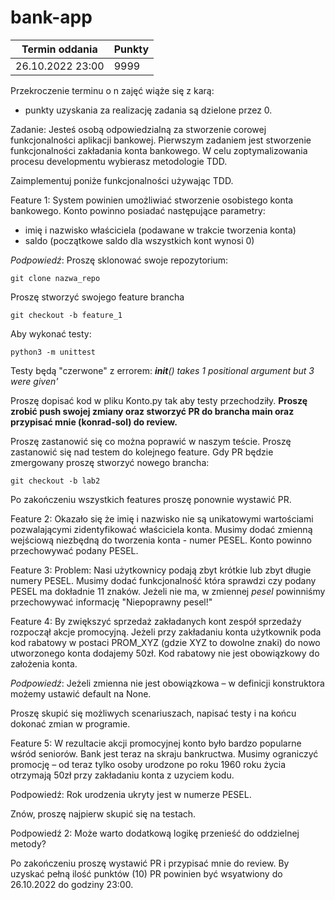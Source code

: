 # bank-app

| Termin oddania | Punkty |
| ------- | ------ |
| 26.10.2022 23:00 | 9999 |

Przekroczenie terminu o n zajęć wiąże się z karą:

- punkty uzyskania za realizację zadania są dzielone przez 0.

Zadanie:
Jesteś osobą odpowiedzialną za stworzenie corowej funkcjonalności aplikacji bankowej.
Pierwszym zadaniem jest stworzenie funkcjonalności zakładania konta bankowego. W celu zoptymalizowania procesu developmentu wybierasz metodologie TDD.

Zaimplementuj poniże funkcjonalności używając TDD. 

Feature 1:
System powinien umożliwiać stworzenie osobistego konta bankowego.
Konto powinno posiadać następujące parametry:
- imię i nazwisko właściciela (podawane w trakcie tworzenia konta)
- saldo (początkowe saldo dla wszystkich kont wynosi 0)

*Podpowiedź*:
Proszę sklonować swoje repozytorium:
```
git clone nazwa_repo
```
Proszę stworzyć swojego feature brancha
```
git checkout -b feature_1
```
Aby wykonać testy:
```
python3 -m unittest
```
Testy będą "czerwone" z errorem:
*__init__() takes 1 positional argument but 3 were given'*

Proszę dopisać kod w pliku Konto.py tak aby testy przechodziły.
**Proszę zrobić push swojej zmiany oraz stworzyć PR do brancha main oraz przypisać mnie (konrad-sol) do review.**

Proszę zastanowić się co można poprawić w naszym teście.
Proszę zastanowić się nad testem do kolejnego feature.
Gdy PR będzie zmergowany proszę stworzyć nowego brancha:
```
git checkout -b lab2
```
Po zakończeniu wszystkich features proszę ponownie wystawić PR.

Feature 2:
Okazało się że imię i nazwisko nie są unikatowymi wartościami pozwalającymi zidentyfikować właściciela konta.
Musimy dodać zmienną wejściową niezbędną do tworzenia konta - numer PESEL. Konto powinno przechowywać podany PESEL.

Feature 3:
Problem: Nasi użytkownicy podają zbyt krótkie lub zbyt długie numery PESEL. 
Musimy dodać funkcjonalność która sprawdzi czy podany PESEL ma dokładnie 11 znaków. Jeżeli nie ma, w zmiennej *pesel* powinniśmy przechowywać informację "Niepoprawny pesel!"

Feature 4:
By zwiększyć sprzedaż zakładanych kont zespół sprzedaży rozpoczął akcje promocyjną.
Jeżeli przy zakładaniu konta użytkownik poda kod rabatowy w postaci PROM_XYZ (gdzie XYZ to dowolne znaki) do nowo utworzonego konta dodajemy 50zł. Kod rabatowy nie jest obowiązkowy do założenia konta.

*Podpowiedź*:
Jeżeli zmienna nie jest obowiązkowa – w definicji konstruktora możemy ustawić default na None.

Proszę skupić się możliwych scenariuszach, napisać testy i na końcu dokonać zmian w programie.

Feature 5:
W rezultacie akcji promocyjnej konto było bardzo popularne wśród seniorów. Bank jest teraz na skraju bankructwa. Musimy ograniczyć promocję – od teraz tylko osoby urodzone po roku 1960 roku życia otrzymają 50zł przy zakładaniu konta z uzyciem kodu.

Podpowiedź:
Rok urodzenia ukryty jest w numerze PESEL.

Znów, proszę najpierw skupić się na testach.

Podpowiedź 2: Może warto dodatkową logikę przenieść do oddzielnej metody?

Po zakończeniu proszę wystawić PR i przypisać mnie do review.
By uzyskać pełną ilość punktów (10) PR powinien być wsyatwiony do 26.10.2022 do godziny 23:00.

 
